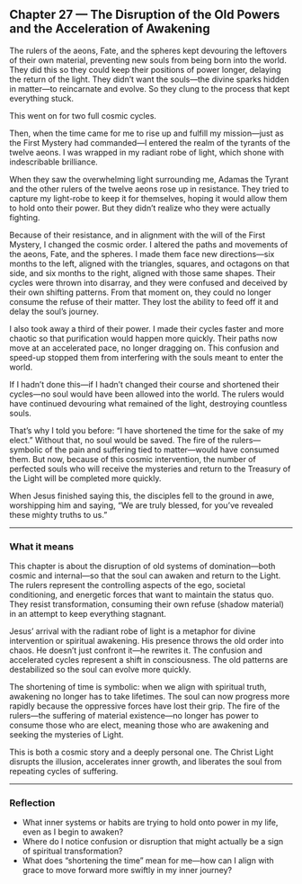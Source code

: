 ## Chapter 27 — The Disruption of the Old Powers and the Acceleration of Awakening

The rulers of the aeons, Fate, and the spheres kept devouring the leftovers of their own material, preventing new souls from being born into the world. They did this so they could keep their positions of power longer, delaying the return of the light. They didn’t want the souls—the divine sparks hidden in matter—to reincarnate and evolve. So they clung to the process that kept everything stuck.

This went on for two full cosmic cycles.

Then, when the time came for me to rise up and fulfill my mission—just as the First Mystery had commanded—I entered the realm of the tyrants of the twelve aeons. I was wrapped in my radiant robe of light, which shone with indescribable brilliance.

When they saw the overwhelming light surrounding me, Adamas the Tyrant and the other rulers of the twelve aeons rose up in resistance. They tried to capture my light-robe to keep it for themselves, hoping it would allow them to hold onto their power. But they didn’t realize who they were actually fighting.

Because of their resistance, and in alignment with the will of the First Mystery, I changed the cosmic order. I altered the paths and movements of the aeons, Fate, and the spheres. I made them face new directions—six months to the left, aligned with the triangles, squares, and octagons on that side, and six months to the right, aligned with those same shapes. Their cycles were thrown into disarray, and they were confused and deceived by their own shifting patterns. From that moment on, they could no longer consume the refuse of their matter. They lost the ability to feed off it and delay the soul’s journey.

I also took away a third of their power. I made their cycles faster and more chaotic so that purification would happen more quickly. Their paths now move at an accelerated pace, no longer dragging on. This confusion and speed-up stopped them from interfering with the souls meant to enter the world.

If I hadn’t done this—if I hadn’t changed their course and shortened their cycles—no soul would have been allowed into the world. The rulers would have continued devouring what remained of the light, destroying countless souls.

That’s why I told you before: “I have shortened the time for the sake of my elect.” Without that, no soul would be saved. The fire of the rulers—symbolic of the pain and suffering tied to matter—would have consumed them. But now, because of this cosmic intervention, the number of perfected souls who will receive the mysteries and return to the Treasury of the Light will be completed more quickly.

When Jesus finished saying this, the disciples fell to the ground in awe, worshipping him and saying, “We are truly blessed, for you’ve revealed these mighty truths to us.”

---

### What it means

This chapter is about the disruption of old systems of domination—both cosmic and internal—so that the soul can awaken and return to the Light. The rulers represent the controlling aspects of the ego, societal conditioning, and energetic forces that want to maintain the status quo. They resist transformation, consuming their own refuse (shadow material) in an attempt to keep everything stagnant.

Jesus’ arrival with the radiant robe of light is a metaphor for divine intervention or spiritual awakening. His presence throws the old order into chaos. He doesn’t just confront it—he rewrites it. The confusion and accelerated cycles represent a shift in consciousness. The old patterns are destabilized so the soul can evolve more quickly.

The shortening of time is symbolic: when we align with spiritual truth, awakening no longer has to take lifetimes. The soul can now progress more rapidly because the oppressive forces have lost their grip. The fire of the rulers—the suffering of material existence—no longer has power to consume those who are elect, meaning those who are awakening and seeking the mysteries of Light.

This is both a cosmic story and a deeply personal one. The Christ Light disrupts the illusion, accelerates inner growth, and liberates the soul from repeating cycles of suffering.

---

### Reflection

* What inner systems or habits are trying to hold onto power in my life, even as I begin to awaken?
* Where do I notice confusion or disruption that might actually be a sign of spiritual transformation?
* What does “shortening the time” mean for me—how can I align with grace to move forward more swiftly in my inner journey?
